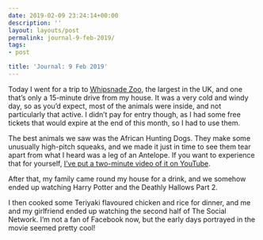 ```yaml
---
date: 2019-02-09 23:24:14+00:00
description: ''
layout: layouts/post
permalink: journal-9-feb-2019/
tags:
- post

title: 'Journal: 9 Feb 2019'
---
```


<p>Today I went for a trip to <a href="https://en.m.wikipedia.org/wiki/Whipsnade_Zoo">Whipsnade Zoo</a>, the largest in the UK, and one that&#8217;s only a 15-minute drive from my house. It was a very cold and windy day, so as you&#8217;d expect, most of the animals were inside, and not particularly that active. I didn&#8217;t pay for entry though, as I had some free tickets that would expire at the end of this month, so I had to use them.</p>
<p>The best animals we saw was the African Hunting Dogs. They make some unusually high-pitch squeaks, and we made it just in time to see them tear apart from what I heard was a leg of an Antelope. If you want to experience that for yourself, <a href="https://youtu.be/711v2ANilsw">I&#8217;ve put a  two-minute video of it on YouTube</a>.</p>
<p>After that, my family came round my house for a drink, and we somehow ended up watching Harry Potter and the Deathly Hallows Part 2.</p>
<p>I then cooked some Teriyaki flavoured chicken and rice for dinner, and me and my girlfriend ended up watching the second half of The Social Network. I&#8217;m not a fan of Facebook now, but the early days portrayed in the movie seemed pretty cool!</p>
